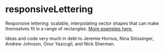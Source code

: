 # responsiveLettering

Responsive lettering: scalable, interpolating vector shapes that can make themselves fit in a range of rectangles.
<a href="http://letterror.com/dev/mathshapes/">More examples here.</a>

Ideas and code very much in debt to Jeremie Hornus, Nina Stössinger, Andrew Johnson, Onur Yazıcıgil, and Nick Sherman. 
